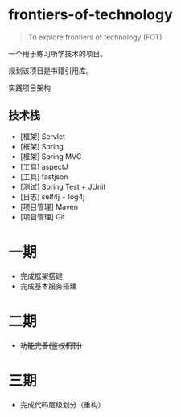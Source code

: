 # frontiers-of-technology
> To explore frontiers of technology (FOT)

一个用于练习所学技术的项目。

规划该项目是书籍引用库。

实践项目架构

## 技术栈
- [框架] Servlet
- [框架] Spring
- [框架] Spring MVC
- [工具] aspectJ
- [工具] fastjson
- [测试] Spring Test + JUnit
- [日志] self4j + log4j
- [项目管理] Maven
- [项目管理] Git


# 一期
- 完成框架搭建
- 完成基本服务搭建

# 二期
- ~~功能完善(鉴权机制)~~

# 三期
- 完成代码层级划分（重构）

